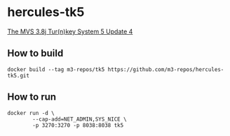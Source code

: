 # hercules-tk5
[The MVS 3.8j Tur(n)key System 5 Update 4](https://www.prince-webdesign.nl/tk5)

## How to build

```
docker build --tag m3-repos/tk5 https://github.com/m3-repos/hercules-tk5.git
```

## How to run
```
docker run -d \
        --cap-add=NET_ADMIN,SYS_NICE \
        -p 3270:3270 -p 8038:8038 tk5
```
